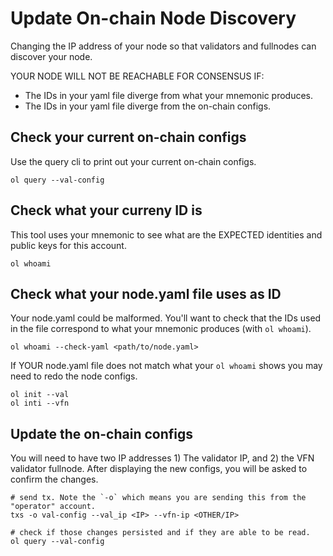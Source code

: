 # Update On-chain Node Discovery

Changing the IP address of your node so that validators and fullnodes can discover your node.

YOUR NODE WILL NOT BE REACHABLE FOR CONSENSUS IF:

- The IDs in your yaml file diverge from what your mnemonic produces.
- The IDs in your yaml file diverge from the on-chain configs.

## Check your current on-chain configs

Use the query cli to print out your current on-chain configs.

```
ol query --val-config

```

## Check what your curreny ID is

This tool uses your mnemonic to see what are the EXPECTED identities and public keys for this account.

```
ol whoami

```

## Check what your node.yaml file uses as ID

Your node.yaml could be malformed. You'll want to check that the IDs used in the file correspond to what your mnemonic produces (with `ol whoami`).

```
ol whoami --check-yaml <path/to/node.yaml>
```
If YOUR node.yaml file does not match what your `ol whoami` shows you may need to redo the node configs.

```
ol init --val
ol inti --vfn
```

## Update the on-chain configs

You will need to have two IP addresses 1) The validator IP, and 2) the VFN validator fullnode.
After displaying the new configs, you will be asked to confirm the changes.

```
# send tx. Note the `-o` which means you are sending this from the "operator" account.
txs -o val-config --val_ip <IP> --vfn-ip <OTHER/IP>

# check if those changes persisted and if they are able to be read.
ol query --val-config
```